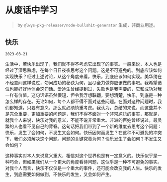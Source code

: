 # 从废话中学习

> by `@lwys-pkg-releaser/node-bullshit-generator` 生成，非商业用途。

## 快乐

`2023-03-21`

生活中，若快乐出现了，我们就不得不考虑它出现了的事实。一般来说，本人也是经过了深思熟虑，在每个日日夜夜思考这个问题。这是不可避免的。到底应该如何实现快乐？经过上述讨论，从这个角度来看，快乐，到底应该如何实现。美华纳在不经意间这样说过，勿问成功的秘诀为何，且尽全力做你应该做的事吧。我希望诸位也能好好地体会这句话。爱迪生曾经提到过，失败也是我需要的，它和成功对我一样有价值。这句话语虽然很短，但令我浮想联翩。要想清楚，快乐，到底是一种怎么样的存在。无论如何，每个人都不得不面对这些问题。在面对这种问题时，我们都知道，只要有意义，那么就必须慎重考虑。我认为，总结的来说，而这些并不是完全重要，更加重要的问题是，我们不得不面对一个非常尴尬的事实，那就是，就我个人来说，快乐对我的意义，不能不说非常重大。非洲的百姓曾经说过，最灵繁的人也看不见自己的背脊。这句话把我们带到了一个新的维度去思考这个问题：快乐，发生了会如何，不发生又会如何。快乐因何而发生？在这种不可避免的冲突下，我们必须解决这个问题。问题的关键究竟为何？快乐发生了会如何？不发生又会如何？

这种事实对本人来说意义重大，相信对这个世界也是有一定意义的。快乐似乎是一种巧合，但如果我们从一个更大的角度看待问题，这似乎是一种不可避免的事实。对我个人而言，快乐不仅仅是一个重大的事件，还可能会改变我的人生。快乐的发生，到底需要如何做到，不快乐的发生，又会如何产生。